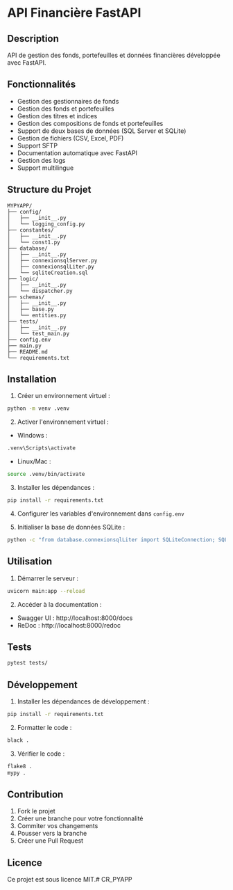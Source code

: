 # API Financière FastAPI

## Description
API de gestion des fonds, portefeuilles et données financières développée avec FastAPI.

## Fonctionnalités
- Gestion des gestionnaires de fonds
- Gestion des fonds et portefeuilles
- Gestion des titres et indices
- Gestion des compositions de fonds et portefeuilles
- Support de deux bases de données (SQL Server et SQLite)
- Gestion de fichiers (CSV, Excel, PDF)
- Support SFTP
- Documentation automatique avec FastAPI
- Gestion des logs
- Support multilingue

## Structure du Projet
```
MYPYAPP/
├── config/
│   ├── __init__.py
│   └── logging_config.py
├── constantes/
│   ├── __init__.py
│   └── const1.py
├── database/
│   ├── __init__.py
│   ├── connexionsqlServer.py
│   ├── connexionsqlLiter.py
│   └── sqliteCreation.sql
├── logic/
│   ├── __init__.py
│   └── dispatcher.py
├── schemas/
│   ├── __init__.py
│   ├── base.py
│   └── entities.py
├── tests/
│   ├── __init__.py
│   └── test_main.py
├── config.env
├── main.py
├── README.md
└── requirements.txt
```

## Installation

1. Créer un environnement virtuel :
```bash
python -m venv .venv
```

2. Activer l'environnement virtuel :
- Windows :
```bash
.venv\Scripts\activate
```
- Linux/Mac :
```bash
source .venv/bin/activate
```

3. Installer les dépendances :
```bash
pip install -r requirements.txt
```

4. Configurer les variables d'environnement dans `config.env`

5. Initialiser la base de données SQLite :
```bash
python -c "from database.connexionsqlLiter import SQLiteConnection; SQLiteConnection().init_database()"
```

## Utilisation

1. Démarrer le serveur :
```bash
uvicorn main:app --reload
```

2. Accéder à la documentation :
- Swagger UI : http://localhost:8000/docs
- ReDoc : http://localhost:8000/redoc

## Tests
```bash
pytest tests/
```

## Développement

1. Installer les dépendances de développement :
```bash
pip install -r requirements.txt
```

2. Formatter le code :
```bash
black .
```

3. Vérifier le code :
```bash
flake8 .
mypy .
```

## Contribution
1. Fork le projet
2. Créer une branche pour votre fonctionnalité
3. Commiter vos changements
4. Pousser vers la branche
5. Créer une Pull Request

## Licence
Ce projet est sous licence MIT.#   C R _ P Y A P P  
 
